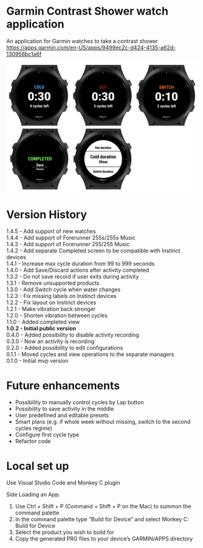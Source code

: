 # Garmin Contrast Shower watch application

An application for Garmin watches to take a contrast shower  
https://apps.garmin.com/en-US/apps/9499ec2c-d424-4135-a62d-130956bc1a6f

![Samples](screenshots/cover.png)

# Version History

1.4.5 - Add support of new watches  
1.4.4 - Add support of Forerunner 255s/255s Music  
1.4.3 - Add support of Forerunner 255/255 Music  
1.4.2 - Add separate Completed screen to be compatible with Instinct devices  
1.4.1 - Increase max cycle duration from 99 to 999 seconds  
1.4.0 - Add Save/Discard actions after activity completed  
1.3.2 - Do not save record if user exits during activity  
1.3.1 - Remove unsupported products  
1.3.0 - Add Switch cycle when water changes  
1.2.3 - Fix missing labels on Instinct devices  
1.2.2 - Fix layout on Instinct devices  
1.2.1 - Make vibration back stronger  
1.2.0 - Shorten vibration between cycles  
1.1.0 - Added completed view  
**1.0.2 - Initial public version**  
0.4.0 - Added possibility to disable activity recording  
0.3.0 - Now an activity is recording  
0.2.0 - Added possibility to edit configurations  
0.1.1 - Moved cycles and view operations to the separate managers  
0.1.0 - Initial mvp version

# Future enhancements

- Possibility to manually control cycles by Lap button
- Possibility to save activity in the middle
- User predefined and editable presets
- Smart plans (e.g. if whole week without missing, switch to the second cycles regime)
- Configure first cycle type
- Refactor code

# Local set up

Use Visual Studio Code and Monkey C plugin

Side Loading an App:

1. Use Ctrl + Shift + P (Command + Shift + P on the Mac) to summon the command palette
2. In the command palette type “Build for Device” and select Monkey C: Build for Device
3. Select the product you wish to build for
4. Copy the generated PRG files to your device’s GARMIN/APPS directory
